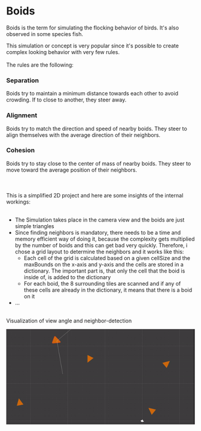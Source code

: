 # Boids
Boids is the term for simulating the flocking behavior of birds. It's also observed in some species fish.

This simulation or concept is very popular since it's possible to create complex looking behavior with very few rules.<br><br>
The rules are the following:

<h3>Separation</h3>
Boids try to maintain a minimum distance towards each other to avoid crowding. If to close to another, they steer away.
<br>
<h3>Alignment</h3>
Boids try to match the direction and speed of nearby boids. They steer to align themselves with the average direction of their neighbors.
<br>
<h3>Cohesion</h3>
Boids try to stay close to the center of mass of nearby boids. They steer to move toward the average position of their neighbors.
<br><br><br><br>
This is a simplified 2D project and here are some insights of the internal workings:
<br><br>
<ul>
 <li>The Simulation takes place in the camera view and the boids are just simple triangles</li>
 <li>Since finding neighbors is mandatory, there needs to be a time and memory efficient way of doing it, because the complexity gets multiplied by the number of boids and this can get bad very quickly. Therefore, i chose a grid layout to determine the neighbors and it works like this: 
    <ul>
     <li>Each cell of the grid is calculated based on a given cellSize and the maxBounds on the x-axis and y-axis and the cells are stored in a dictionary. The important part is, that only the cell that the boid is inside of, is added to the dictionary
     </li>
     <li>For each boid, the 8 surrounding tiles are scanned and if any of these cells are already in the dictionary, it means that there is a boid on it</li>
    </ul> 
  <li>...</li>
</ul>
<br>
Visualization of view angle and neighbor-detection<br>

![](https://github.com/rtatlisu/Boids/blob/main/BoidGif1.gif)









